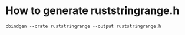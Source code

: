 # How to generate ruststringrange.h

```
cbindgen --crate ruststringrange --output ruststringrange.h
```

